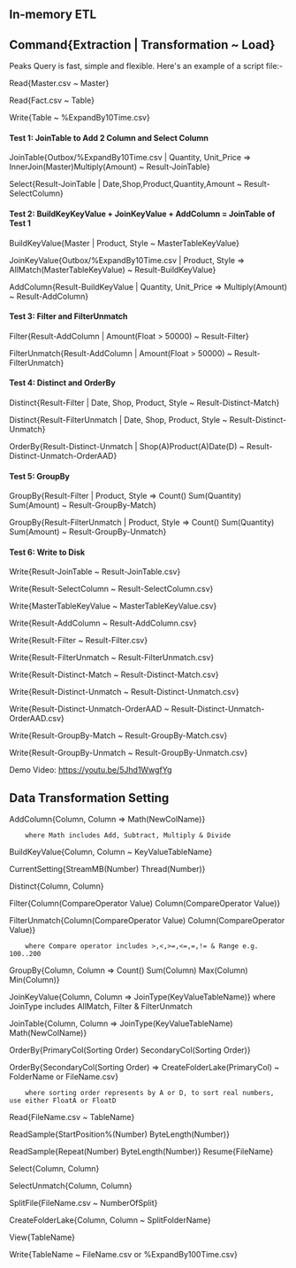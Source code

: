 ## In-memory ETL 
## Command{Extraction | Transformation ~ Load}    

Peaks Query is fast, simple and flexible. Here's an example of a script file:-

Read{Master.csv ~ Master} 

Read{Fact.csv ~ Table}

Write{Table ~ %ExpandBy10Time.csv}

#### Test 1: JoinTable to Add 2 Column and Select Column
JoinTable{Outbox/%ExpandBy10Time.csv | Quantity, Unit_Price => InnerJoin(Master)Multiply(Amount) ~ Result-JoinTable}

Select{Result-JoinTable | Date,Shop,Product,Quantity,Amount ~ Result-SelectColumn}

#### Test 2: BuildKeyKeyValue + JoinKeyValue + AddColumn = JoinTable of Test 1
BuildKeyValue{Master | Product, Style ~ MasterTableKeyValue}

JoinKeyValue{Outbox/%ExpandBy10Time.csv | Product, Style => AllMatch(MasterTableKeyValue) ~ Result-BuildKeyValue}

AddColumn{Result-BuildKeyValue | Quantity, Unit_Price => Multiply(Amount) ~ Result-AddColumn}

#### Test 3: Filter and FilterUnmatch
Filter{Result-AddColumn | Amount(Float > 50000) ~ Result-Filter}

FilterUnmatch{Result-AddColumn | Amount(Float > 50000) ~ Result-FilterUnmatch}


#### Test 4: Distinct and OrderBy
Distinct{Result-Filter | Date, Shop, Product, Style ~ Result-Distinct-Match}

Distinct{Result-FilterUnmatch |  Date, Shop, Product, Style ~ Result-Distinct-Unmatch}

OrderBy{Result-Distinct-Unmatch | Shop(A)Product(A)Date(D) ~ Result-Distinct-Unmatch-OrderAAD}


#### Test 5: GroupBy 
GroupBy{Result-Filter | Product, Style => Count() Sum(Quantity) Sum(Amount) ~ Result-GroupBy-Match}

GroupBy{Result-FilterUnmatch | Product, Style => Count() Sum(Quantity) Sum(Amount) ~ Result-GroupBy-Unmatch}

#### Test 6: Write to Disk
Write{Result-JoinTable ~ Result-JoinTable.csv}

Write{Result-SelectColumn ~ Result-SelectColumn.csv}

Write{MasterTableKeyValue ~ MasterTableKeyValue.csv}

Write{Result-AddColumn ~ Result-AddColumn.csv}

Write{Result-Filter ~ Result-Filter.csv}

Write{Result-FilterUnmatch ~ Result-FilterUnmatch.csv}

Write{Result-Distinct-Match ~ Result-Distinct-Match.csv}

Write{Result-Distinct-Unmatch ~ Result-Distinct-Unmatch.csv}

Write{Result-Distinct-Unmatch-OrderAAD ~ Result-Distinct-Unmatch-OrderAAD.csv}

Write{Result-GroupBy-Match ~ Result-GroupBy-Match.csv}

Write{Result-GroupBy-Unmatch ~ Result-GroupBy-Unmatch.csv}

Demo Video: https://youtu.be/5Jhd1WwgfYg


## Data Transformation Setting

   AddColumn{Column, Column => Math(NewColName)} 
   
        where Math includes Add, Subtract, Multiply & Divide
    
   BuildKeyValue{Column, Column ~ KeyValueTableName}
   
   CurrentSetting{StreamMB(Number) Thread(Number)}
  
   Distinct{Column, Column}
 
   Filter{Column(CompareOperator Value) Column(CompareOperator Value)}
 
   FilterUnmatch{Column(CompareOperator Value) Column(CompareOperator Value)}

        where Compare operator includes >,<,>=,<=,=,!= & Range e.g. 100..200
   
   GroupBy{Column, Column => Count() Sum(Column) Max(Column) Min(Column)}
   
   JoinKeyValue{Column, Column => JoinType(KeyValueTableName)} where JoinType includes AllMatch, Filter & FilterUnmatch
   
   JoinTable{Column, Column => JoinType(KeyValueTableName) Math(NewColName)}
   
   OrderBy{PrimaryCol(Sorting Order) SecondaryCol(Sorting Order)}       
  
   OrderBy{SecondaryCol(Sorting Order) => CreateFolderLake(PrimaryCol) ~ FolderName or FileName.csv}

        where sorting order represents by A or D, to sort real numbers, use either FloatA or FloatD
 
   Read{FileName.csv ~ TableName}
   
   ReadSample{StartPosition%(Number) ByteLength(Number)}
   
   ReadSample{Repeat(Number) ByteLength(Number)}
   Resume{FileName}
   
   Select{Column, Column}
   
   SelectUnmatch{Column, Column}
   
   SplitFile{FileName.csv ~ NumberOfSplit}
   
   CreateFolderLake{Column, Column ~ SplitFolderName}
   
   View{TableName}

   Write{TableName ~ FileName.csv or %ExpandBy100Time.csv} 
